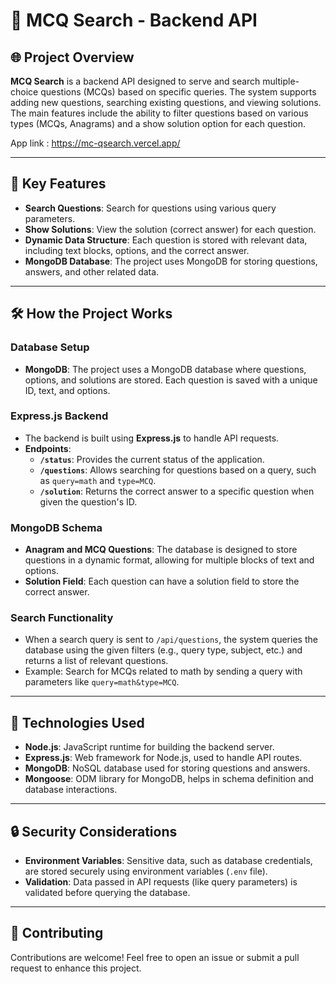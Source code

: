 # 🚀 MCQ Search - Backend API

## 🌐 Project Overview

**MCQ Search** is a backend API designed to serve and search multiple-choice questions (MCQs) based on specific queries. The system supports adding new questions, searching existing questions, and viewing solutions. The main features include the ability to filter questions based on various types (MCQs, Anagrams) and a show solution option for each question.

App link : https://mc-qsearch.vercel.app/

---

## 🚀 Key Features

- **Search Questions**: Search for questions using various query parameters.
- **Show Solutions**: View the solution (correct answer) for each question.
- **Dynamic Data Structure**: Each question is stored with relevant data, including text blocks, options, and the correct answer.
- **MongoDB Database**: The project uses MongoDB for storing questions, answers, and other related data.

---

## 🛠 How the Project Works

### Database Setup

- **MongoDB**: The project uses a MongoDB database where questions, options, and solutions are stored. Each question is saved with a unique ID, text, and options.

### Express.js Backend

- The backend is built using **Express.js** to handle API requests.
- **Endpoints**:
  - **`/status`**: Provides the current status of the application.
  - **`/questions`**: Allows searching for questions based on a query, such as `query=math` and `type=MCQ`.
  - **`/solution`**: Returns the correct answer to a specific question when given the question's ID.

### MongoDB Schema

- **Anagram and MCQ Questions**: The database is designed to store questions in a dynamic format, allowing for multiple blocks of text and options.
- **Solution Field**: Each question can have a solution field to store the correct answer.

### Search Functionality

- When a search query is sent to `/api/questions`, the system queries the database using the given filters (e.g., query type, subject, etc.) and returns a list of relevant questions.
- Example: Search for MCQs related to math by sending a query with parameters like `query=math&type=MCQ`.

---

## 🔧 Technologies Used

- **Node.js**: JavaScript runtime for building the backend server.
- **Express.js**: Web framework for Node.js, used to handle API routes.
- **MongoDB**: NoSQL database used for storing questions and answers.
- **Mongoose**: ODM library for MongoDB, helps in schema definition and database interactions.

---

## 🔒 Security Considerations

- **Environment Variables**: Sensitive data, such as database credentials, are stored securely using environment variables (`.env` file).
- **Validation**: Data passed in API requests (like query parameters) is validated before querying the database.

---

## 🤝 Contributing

Contributions are welcome! Feel free to open an issue or submit a pull request to enhance this project.

